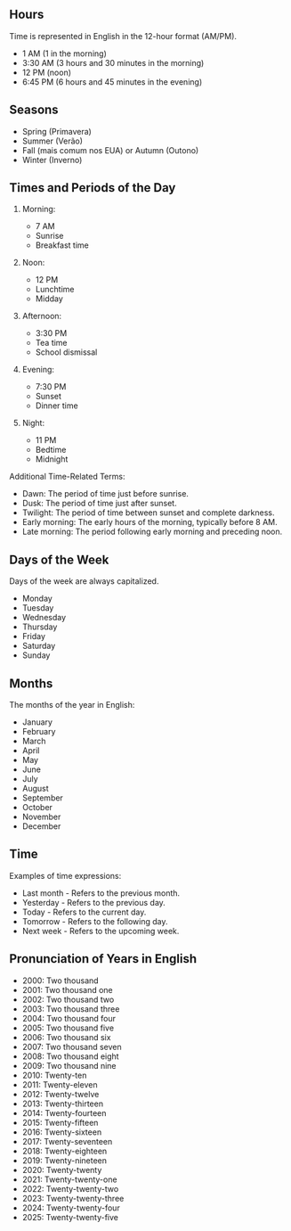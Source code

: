 ## Hours

Time is represented in English in the 12-hour format (AM/PM).

* 1 AM (1 in the morning)
* 3:30 AM (3 hours and 30 minutes in the morning)
* 12 PM (noon)
* 6:45 PM (6 hours and 45 minutes in the evening)

## Seasons

* Spring (Primavera)
* Summer (Verão)
* Fall (mais comum nos EUA) or Autumn (Outono)
* Winter (Inverno)

## Times and Periods of the Day

1. Morning:
   * 7 AM
   * Sunrise
   * Breakfast time

2. Noon:
   * 12 PM
   * Lunchtime
   * Midday

3. Afternoon:
   * 3:30 PM
   * Tea time
   * School dismissal

4. Evening:
   * 7:30 PM
   * Sunset
   * Dinner time

5. Night:
   * 11 PM
   * Bedtime
   * Midnight

Additional Time-Related Terms:

* Dawn: The period of time just before sunrise.
* Dusk: The period of time just after sunset.
* Twilight: The period of time between sunset and complete darkness.
* Early morning: The early hours of the morning, typically before 8 AM.
* Late morning: The period following early morning and preceding noon.

## Days of the Week

Days of the week are always capitalized.

* Monday
* Tuesday
* Wednesday
* Thursday
* Friday
* Saturday
* Sunday

## Months

The months of the year in English:

* January
* February
* March
* April
* May
* June
* July
* August
* September
* October
* November
* December

## Time

Examples of time expressions:

* Last month - Refers to the previous month.
* Yesterday - Refers to the previous day.
* Today - Refers to the current day.
* Tomorrow - Refers to the following day.
* Next week - Refers to the upcoming week.

## Pronunciation of Years in English

* 2000: Two thousand
* 2001: Two thousand one
* 2002: Two thousand two
* 2003: Two thousand three
* 2004: Two thousand four
* 2005: Two thousand five
* 2006: Two thousand six
* 2007: Two thousand seven
* 2008: Two thousand eight
* 2009: Two thousand nine
* 2010: Twenty-ten
* 2011: Twenty-eleven
* 2012: Twenty-twelve
* 2013: Twenty-thirteen
* 2014: Twenty-fourteen
* 2015: Twenty-fifteen
* 2016: Twenty-sixteen
* 2017: Twenty-seventeen
* 2018: Twenty-eighteen
* 2019: Twenty-nineteen
* 2020: Twenty-twenty
* 2021: Twenty-twenty-one
* 2022: Twenty-twenty-two
* 2023: Twenty-twenty-three
* 2024: Twenty-twenty-four
* 2025: Twenty-twenty-five
